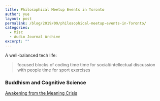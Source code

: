 ```yaml
---
title: Philosophical Meetup Events in Toronto
author: yue
layout: post
permalink: /blog/2019/09/philosophical-meetup-events-in-Toronto/
categories:
  - Misc
  - Audio Journal Archive
excerpt: ""
---
```


A well-balanced tech life:
> focused blocks of coding time
> time for social/intellectual discussion with people
> time for sport exercises

### Buddhism and Cognitive Science
[Awakening from the Meaning Crisis](https://www.youtube.com/watch?v=54l8_ewcOlY&feature=youtu.be)
